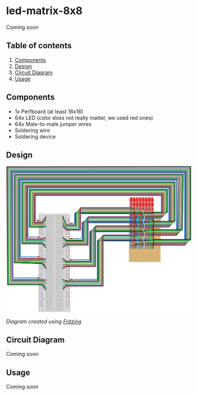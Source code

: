 # led-matrix-8x8
Coming soon

## Table of contents
1. [Components](#components)
2. [Design](#design)
3. [Circuit Diagram](#circuit-diagram)
4. [Usage](#usage)

## Components
- 1x Perfboard (at least 16x16)
- 64x LED (color does not really matter, we used red ones)
- 64x Male-to-male jumper wires
- Soldering wire
- Soldering device

## Design

![Fritzing diagram of the 8x8 LED matrix](./images/led-matrix-8x8-only-matrix.svg)

*Diagram created using [Fritzing](https://fritzing.org/home/)*

## Circuit Diagram
Coming soon

## Usage
Coming soon
